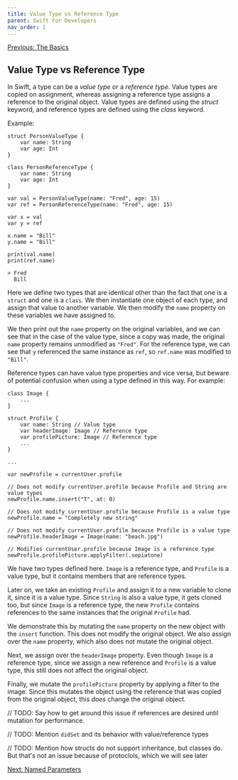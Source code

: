 ```yaml
---
title: Value Type vs Reference Type
parent: Swift For Developers
nav_order: 1
---
```

[Previous: The Basics](index)
## Value Type vs Reference Type

In Swift, a type can be a _value type_ or a _reference type_. Value types are copied on assignment, whereas assigning a reference type assigns a reference to the original object. Value types are defined using the _struct_ keyword, and reference types are defined using the _class_ keyword.

Example:
```
struct PersonValueType {
    var name: String
    var age: Int
}

class PersonReferenceType {
    var name: String
    var age: Int
}

var val = PersonValueType(name: "Fred", age: 15)
var ref = PersonReferenceType(name: "Fred", age: 15)

var x = val
var y = ref

x.name = "Bill"
y.name = "Bill"

print(val.name)
print(ref.name)
```
```
> Fred
  Bill
```
Here we define two types that are identical other than the fact that one is a `struct` and one is a `class`.  We then instantiate one object of each type, and assign that value to another variable. We then modify the `name` property on these variables we have assigned to.

We then print out the `name` property on the original variables, and we can see that in the case of the value type, since a copy was made, the original `name` property remains unmodified as `"Fred"`. For the reference type, we can see that `y` referenced the same instance as `ref`, so `ref.name` was modified to `"Bill"`.

Reference types can have value type properties and vice versa, but beware of potential confusion when using a type defined in this way. For example:

```
class Image {
    ...
}

struct Profile {
    var name: String // Value type
    var headerImage: Image // Reference type
    var profilePicture: Image // Reference type
    ...
}

...

var newProfile = currentUser.profile

// Does not modify currentUser.profile because Profile and String are value types
newProfile.name.insert("T", at: 0)

// Does not modify currentUser.profile because Profile is a value type
newProfile.name = "Completely new string"

// Does not modify currentUser.profile because Profile is a value type
newProfile.headerImage = Image(name: "beach.jpg")

// Modifies currentUser.profile because Image is a reference type
newProfile.profilePicture.applyFilter(.sepiatone)
```

We have two types defined here. `Image` is a reference type, and `Profile` is a value type, but it contains members that are reference types.

Later on, we take an existing `Profile` and assign it to a new variable to clone it, since it is a value type. Since `String` is also a value type, it gets cloned too, but since `Image` is a reference type, the new `Profile` contains references to the same instances that the original `Profile` had.

We demonstrate this by mutating the `name` property on the new object with the `insert` function. This does not modify the original object. We also assign over the `name` property, which also does not mutate the original object.

Next, we assign over the `headerImage` property. Even though `Image` is a reference type, since we assign a new reference and `Profile` is a value type, this still does not affect the original object.

Finally, we mutate the `profilePicture` property by applying a filter to the image. Since this mutates the object using the reference that was copied from the original object, this _does_ change the original object.

// TODO: Say how to get around this issue if references are desired until mutation for performance.

// TODO: Mention `didSet` and its behavior with value/reference types

// TODO: Mention how structs do not support inheritance, but classes do. But that's not an issue because of protoclols, which we will see later

[Next: Named Parameters](2-named-parameters.md)
